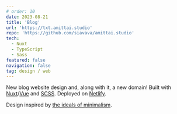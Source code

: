 ```yaml
---
# order: 10
date: 2023-08-21
title: 'Blog'
url: 'https://txt.amittai.studio'
repo: 'https://github.com/siavava/amittai.studio'
tech:
  - Nuxt
  - TypeScript
  - Sass
featured: false
navigation: false
tag: design / web
---
```


New blog website design and, along with it, a new domain!
Built with [Nuxt][nuxt]/[Vue][vue] and [SCSS][scss].
Deployed on [Netlify][netlify].

Design inspired by [the ideals of minimalism][minimalism].

[minimalism]: https://minimalism.com

[nuxt]: https://nuxt.com
[vue]: https://vuejs.org
[scss]: https://sass-lang.com
[netlify]: https://netlify.com
